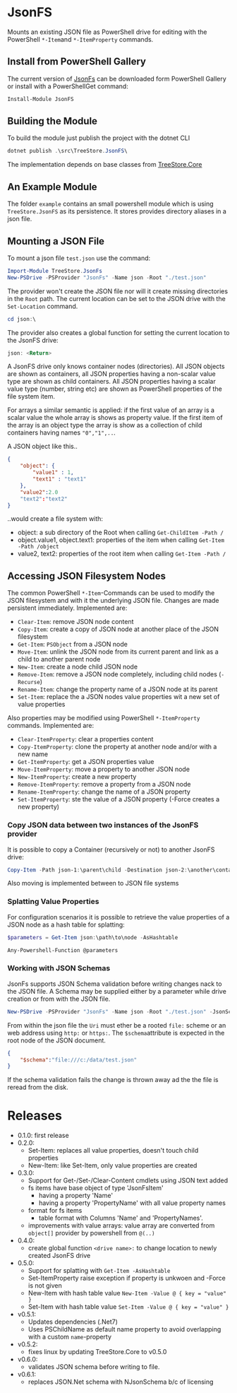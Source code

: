 # JsonFS

Mounts an existing JSON file as PowerShell drive for editing with the PowerShell `*-Item`and `*-ItemProperty` commands.

## Install from PowerShell Gallery

The current version of [JsonFs](https://www.powershellgallery.com/packages/JsonFS) can be downloaded form PowerShell Gallery or install with a PowerShellGet command:

```PowerShell
Install-Module JsonFS
```

## Building the Module

To build the module just publish the project with the dotnet CLI

```powershell
dotnet publish .\src\TreeStore.JsonFS\
```

The implementation depends on base classes from [TreeStore.Core](https://www.nuget.org/packages/TreeStore.Core)

## An Example Module

The folder `example` contains an small powershell module which is using `TreeStore.JsonFS` as its persistence. 
It stores provides directory aliases in a json file.

## Mounting a JSON File

To mount a json file `test.json` use the command:

```powershell
Import-Module TreeStore.JsonFs
New-PSDrive -PSProvider "JsonFs" -Name json -Root "./test.json"
```

The provider won't create the JSON file nor will it create missing directories in the `Root` path.
The current location can be set to the JSON drive with the `Set-Location` command.

```powershell
cd json:\
```

The provider also creates a global function for setting the current location to the JsonFS drive:

```powershell
json: <Return>
```

A JsonFS drive only knows container nodes (directories).
All JSON objects are shown as containers, all JSON properties having a non-scalar value type are shown as child containers.
All JSON properties having a scalar value type (number, string etc) are shown as PowerShell properties of the file system item.

For arrays a similar semantic is applied: if the first value of an array is a scalar value the whole array is shows as property value.
If the first item of the array is an object type the array is show as a collection of child containers having names `"0","1",..`.

A JSON object like this..

```json
{
    "object": {
        "value1" : 1,
        "text1" : "text1"
    },
    "value2":2.0
    "text2":"text2"
}
```

..would create a file system with:

- object: a sub directory of the Root when calling `Get-ChildItem -Path /`
- object.value1, object.text1: properties of the item when calling `Get-Item -Path /object`
- value2, text2: properties of the root item when calling `Get-Item -Path /`

## Accessing JSON Filesystem Nodes

The common PowerShell `*-Item`-Commands can be used to modify the JSON filesystem and with it the underlying JSON file.
Changes are made persistent immediately.
Implemented are:

- `Clear-Item`: remove JSON node content
- `Copy-Item`: create a copy of JSON node at another place of the JSON filesystem
- `Get-Item`: `PSObject` from a JSON node
- `Move-Item`: unlink the JSON node from its current parent and link as a child to another parent node
- `New-Item`: create a node child JSON node
- `Remove-Item`: remove a JSON node completely, including child nodes (`-Recurse`)
- `Rename-Item`: change the property name of a JSON node at its parent
- `Set-Item`: replace the a JSON nodes value properties wit a new set of value properties

Also properties may be modified using PowerShell `*-ItemProperty` commands.
Implemented are:

- `Clear-ItemProperty`: clear a properties content
- `Copy-ItemProperty`: clone the property at another node and/or with a new name
- `Get-ItemProperty`: get a JSON properties value
- `Move-ItemProperty`: move a property to another JSON node
- `New-ItemProperty`: create a new property
- `Remove-ItemProperty`: remove a property from a JSON node
- `Rename-ItemProperty`: change the name of a JSON property
- `Set-ItemProperty`: ste the value of a JSON property (-Force creates a new property)

### Copy JSON data between two instances of the JsonFS provider

It is possible to copy a Container (recursively or not) to another JsonFS drive:

```powershell
Copy-Item -Path json-1:\parent\child -Destination json-2:\another\container -Recurse
```

Also moving is implemented between to JSON file systems

### Splatting Value Properties

For configuration scenarios it is possible to retrieve the value properties of a JSON node as a hash table for splatting:

```PowerShell
$parameters = Get-Item json:\path\to\node -AsHashtable

Any-Powershell-Function @parameters
```

### Working with JSON Schemas

JsonFs supports JSON Schema validation before writing changes nack to the JSON file.
A Schema may be supplied either by a parameter while drive creation or from with the JSON file.

```PowerShell
New-PSDrive -PSProvider "JsonFs" -Name json -Root "./test.json" -JsonSchema ./test-schema.json
```

From within the json file the `Uri` must ether be a rooted `file:` scheme or an web address using `http:` or `https:`.
The `$schema`attribute is expected in the root node of the JSON document.

```json
{
    "$schema":"file:///c:/data/test.json"
}
```

If the schema validation fails the change is thrown away ad the the file is reread from the disk.

# Releases

- 0.1.0: first release
- 0.2.0:
  - Set-Item: replaces all value properties, doesn't touch child properties
  - New-Item: like Set-Item, only value properties are created
- 0.3.0:
  - Support for Get-/Set-/Clear-Content cmdlets using JSON text added
  - fs items have base object of type 'JsonFsItem'
    - having a property 'Name'
    - having a property 'PropertyName' with all value property names
  - format for fs items
    - table format with Columns 'Name' and 'PropertyNames'.
  - improvements with value arrays: value array are converted from `object[]` provider by powershell from `@(..)`
- 0.4.0:
  - create global function `<drive name>:` to change location to newly created JsonFS drive
- 0.5.0:
  - Support for splatting with `Get-Item -AsHashtable`
  - Set-ItemProperty raise exception if property is unkwoen and -Force is not given
  - New-Item with hash table value `New-Item -Value @ { key = "value" }`
  - Set-Item with hash table value `Set-Item -Value @ { key = "value" }`
- v0.5.1:
  - Updates dependencies (.Net7)
  - Uses PSChildName as default name property to avoid overlapping with a custom `name`-property
- v0.5.2:
  - fixes linux by updating TreeStore.Core to v0.5.0
- v0.6.0:
  - validates JSON schema before writing to file.
- v0.6.1:
  - replaces JSON.Net schema with NJsonSchema b/c of licensing
